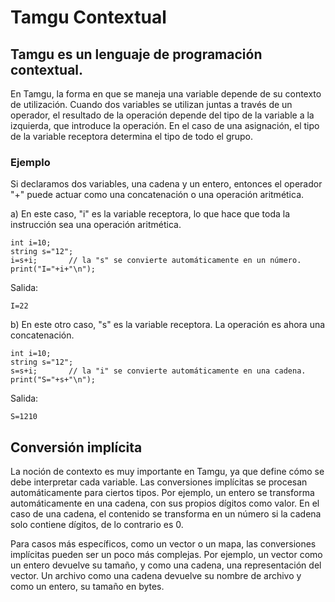 # Tamgu Contextual

## Tamgu es un lenguaje de programación contextual.

En Tamgu, la forma en que se maneja una variable depende de su contexto de utilización. Cuando dos variables se utilizan juntas a través de un operador, el resultado de la operación depende del tipo de la variable a la izquierda, que introduce la operación. En el caso de una asignación, el tipo de la variable receptora determina el tipo de todo el grupo.

### Ejemplo

Si declaramos dos variables, una cadena y un entero, entonces el operador "+" puede actuar como una concatenación o una operación aritmética.

a) En este caso, "i" es la variable receptora, lo que hace que toda la instrucción sea una operación aritmética.

```
int i=10;
string s="12";
i=s+i;       // la "s" se convierte automáticamente en un número.
print("I="+i+"\n");
```

Salida:
```
I=22
```

b) En este otro caso, "s" es la variable receptora. La operación es ahora una concatenación.

```
int i=10;
string s="12";
s=s+i;       // la "i" se convierte automáticamente en una cadena.
print("S="+s+"\n");
```

Salida:
```
S=1210
```

## Conversión implícita

La noción de contexto es muy importante en Tamgu, ya que define cómo se debe interpretar cada variable. Las conversiones implícitas se procesan automáticamente para ciertos tipos. Por ejemplo, un entero se transforma automáticamente en una cadena, con sus propios dígitos como valor. En el caso de una cadena, el contenido se transforma en un número si la cadena solo contiene dígitos, de lo contrario es 0.

Para casos más específicos, como un vector o un mapa, las conversiones implícitas pueden ser un poco más complejas. Por ejemplo, un vector como un entero devuelve su tamaño, y como una cadena, una representación del vector. Un archivo como una cadena devuelve su nombre de archivo y como un entero, su tamaño en bytes.